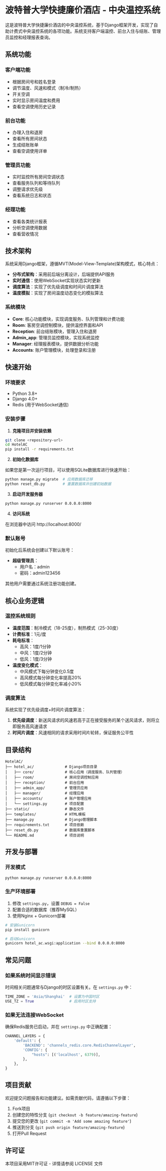 # 波特普大学快捷廉价酒店 - 中央温控系统

这是波特普大学快捷廉价酒店的中央温控系统，基于Django框架开发，实现了自助计费式中央温控系统的各项功能。系统支持客户端温控、前台入住与结账、管理员监控和经理报表查询。

## 系统功能

### 客户端功能
- 根据房间号和姓名登录
- 调节温度、风速和模式（制冷/制热）
- 开关空调
- 实时显示房间温度和费用
- 查看空调使用历史记录

### 前台功能
- 办理入住和退房
- 查看所有房间状态
- 生成结账账单
- 查看空调使用详单

### 管理员功能
- 实时监控所有房间空调状态
- 查看服务队列和等待队列
- 调整请求优先级
- 查看系统日志和状态

### 经理功能
- 查看各类统计报表
- 分析空调使用数据
- 查看营收情况

## 技术架构

系统采用Django框架，遵循MVT(Model-View-Template)架构模式，核心特点：

- **分布式架构**：采用前后端分离设计，后端提供API服务
- **实时通信**：使用WebSocket实现状态实时更新
- **调度算法**：实现了优先级调度和时间片调度算法
- **温度模拟**：实现了房间温度动态变化的模拟算法

### 系统模块

- **Core**: 核心功能模块，实现调度服务、队列管理和计费功能
- **Room**: 客房空调控制模块，提供温控界面和API
- **Reception**: 前台结账模块，管理入住和退房
- **Admin_app**: 管理员监控模块，实现系统监控
- **Manager**: 经理报表模块，提供数据分析功能
- **Accounts**: 账户管理模块，处理登录和注册

## 快速开始

### 环境要求

- Python 3.8+
- Django 4.0+
- Redis (用于WebSocket通信)

### 安装步骤

1. **克隆项目并安装依赖**

```bash
git clone <repository-url>
cd HotelAC
pip install -r requirements.txt
```

2. **初始化数据库**

如果您是第一次运行项目，可以使用SQLite数据库进行快速开始：

```bash
python manage.py migrate  # 应用数据库迁移
python reset_db.py        # 重置数据库并创建初始数据
```

3. **启动开发服务器**

```bash
python manage.py runserver 0.0.0.0:8000
```

4. **访问系统**

在浏览器中访问 http://localhost:8000/

### 默认账号

初始化后系统会创建以下默认账号：

- **超级管理员**：
  - 用户名：admin
  - 密码：admin123456

其他用户需要通过系统注册功能创建。

## 核心业务逻辑

### 温控系统规则

- **温度范围**：制冷模式（18-25度），制热模式（25-30度）
- **计费标准**：1元/度
- **耗电标准**：
  - 高风：1度/1分钟
  - 中风：1度/2分钟
  - 低风：1度/3分钟
- **温度变化模式**：
  - 中风模式下每分钟变化0.5度
  - 高风模式每分钟变化率提高20%
  - 低风模式每分钟变化率减小20%

### 调度算法

系统实现了优先级调度+时间片调度算法：

1. **优先级调度**：新送风请求的风速若高于正在接受服务的某个送风请求，则将立即服务高风速请求
2. **时间片调度**：风速相同的请求采用时间片轮转，保证服务公平性

## 目录结构

```
HotelAC/
├── hotel_ac/              # Django项目目录
│   ├── core/              # 核心应用（调度服务、队列管理）
│   ├── room/              # 房间空调控制应用
│   ├── reception/         # 前台应用
│   ├── admin_app/         # 管理员应用
│   ├── manager/           # 经理应用
│   ├── accounts/          # 账户管理应用
│   └── settings.py        # 项目配置
├── static/                # 静态文件
├── templates/             # HTML模板
├── manage.py              # Django管理脚本
├── requirements.txt       # 项目依赖
├── reset_db.py            # 数据库重置脚本
└── README.md              # 项目说明
```

## 开发与部署

### 开发模式

```bash
python manage.py runserver 0.0.0.0:8000
```

### 生产环境部署

1. 修改 `settings.py`，设置 `DEBUG = False`
2. 配置合适的数据库（推荐MySQL）
3. 使用Nginx + Gunicorn部署

```bash
# 安装Gunicorn
pip install gunicorn

# 启动Gunicorn
gunicorn hotel_ac.wsgi:application --bind 0.0.0.0:8000
```

## 常见问题

### 如果系统时间显示错误

时间相关问题通常与Django的时区设置有关。在 `settings.py` 中：

```python
TIME_ZONE = 'Asia/Shanghai'  # 设置为中国时区
USE_TZ = True                # 启用时区支持
```

### 如果无法连接WebSocket

确保Redis服务已启动，并在 `settings.py` 中正确配置：

```python
CHANNEL_LAYERS = {
    'default': {
        'BACKEND': 'channels_redis.core.RedisChannelLayer',
        'CONFIG': {
            "hosts": [('localhost', 6379)],
        },
    },
}
```

## 项目贡献

欢迎提交问题报告和功能建议。如需贡献代码，请遵循以下步骤：

1. Fork项目
2. 创建您的特性分支 (`git checkout -b feature/amazing-feature`)
3. 提交您的更改 (`git commit -m 'Add some amazing feature'`)
4. 推送到分支 (`git push origin feature/amazing-feature`)
5. 打开Pull Request

## 许可证

本项目采用MIT许可证 - 详情请参阅 LICENSE 文件 